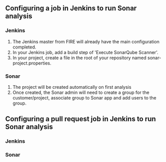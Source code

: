 ## Configuring a job in Jenkins to run Sonar analysis
### Jenkins
1. The Jenkins master from FIRE will already have the main configuration completed.
2. In your Jenkins job, add a build step of 'Execute SonarQube Scanner'.
3. In your project, create a file in the root of your repository named sonar-project.properties.


### Sonar
1. The project will be created automatically on first analysis
2. Once created, the Sonar admin will need to create a group for the customer/project, associate
    group to Sonar app and add users to the group.


## Configuring a pull request job in Jenkins to run Sonar analysis
### Jenkins


### Sonar
